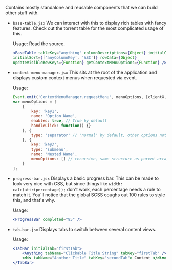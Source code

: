 Contains mostly standalone and reusable components that we can build other stuff with.

- `base-table.jsx`
We can interact with this to display rich tables with fancy features. Check out the torrent table for the most complicated usage of this.
	
	Usage: Read the source.
	```jsx
	<BaseTable tableKey="anything" columnDescriptions={Object} initialColumnOrder={Array}
	initialSort={['anyColumnKey', 'ASC']} rowData={Object}
	updateVisibleRowKeys={Function} getContextMenuOptions={Function} />
	```

- `context-menu-manager.jsx`
This sits at the root of the application and displays custom context menus when requested via event.
	
	Usage:
	```jsx
	Event.emit('ContextMenuManager.requestMenu', menuOptions, [clientX, clientY]);
	var menuOptions = [
		{
			key: 'key1',
			name: 'Option Name',
			enabled: true, // True by default
			handleClick: function() {}
		}, {
			type: 'separator' // 'normal' by default, other options not needed for separators
		}, {
			key: 'key2',
			type: 'submenu',
			name: 'Nested Name',
			menuOptions: [] // recursive, same structure as parent array
		}
	];
	```

- `progress-bar.jsx`
Displays a basic progress bar. This can be made to look very nice with CSS, but since things like `width: calc(attr(percentage));` don't work, each percentage needs a rule to match it. You'll notice that the global SCSS coughs out 100 rules to style this, and that's why.
	
	Usage:
	```jsx
	<ProgressBar completed="95" />
	```

- `tab-bar.jsx`
Displays tabs to switch between several content views.
	
	Usage:
	```jsx
	<TabBar initialTab="firstTab">
		<Anything tabName="Clickable Title String" tabKey="firstTab" />
		<div tabName="Another Title" tabKey="secondTab"> Content </div>
	</TabBar>
	```

